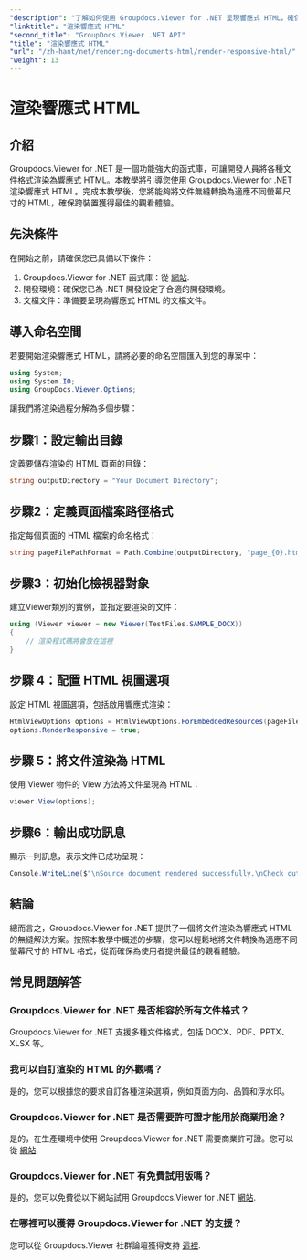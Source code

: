 ```yaml
---
"description": "了解如何使用 Groupdocs.Viewer for .NET 呈現響應式 HTML，確保跨裝置的最佳觀看體驗。"
"linktitle": "渲染響應式 HTML"
"second_title": "GroupDocs.Viewer .NET API"
"title": "渲染響應式 HTML"
"url": "/zh-hant/net/rendering-documents-html/render-responsive-html/"
"weight": 13
---
```


# 渲染響應式 HTML

## 介紹
Groupdocs.Viewer for .NET 是一個功能強大的函式庫，可讓開發人員將各種文件格式渲染為響應式 HTML。本教學將引導您使用 Groupdocs.Viewer for .NET 渲染響應式 HTML。完成本教學後，您將能夠將文件無縫轉換為適應不同螢幕尺寸的 HTML，確保跨裝置獲得最佳的觀看體驗。
## 先決條件
在開始之前，請確保您已具備以下條件：
1. Groupdocs.Viewer for .NET 函式庫：從 [網站](https://releases。groupdocs.com/viewer/net/).
2. 開發環境：確保您已為 .NET 開發設定了合適的開發環境。
3. 文檔文件：準備要呈現為響應式 HTML 的文檔文件。

## 導入命名空間
若要開始渲染響應式 HTML，請將必要的命名空間匯入到您的專案中：
```csharp
using System;
using System.IO;
using GroupDocs.Viewer.Options;
```

讓我們將渲染過程分解為多個步驟：
## 步驟1：設定輸出目錄
定義要儲存渲染的 HTML 頁面的目錄：
```csharp
string outputDirectory = "Your Document Directory";
```
## 步驟2：定義頁面檔案路徑格式
指定每個頁面的 HTML 檔案的命名格式：
```csharp
string pageFilePathFormat = Path.Combine(outputDirectory, "page_{0}.html");
```
## 步驟3：初始化檢視器對象
建立Viewer類別的實例，並指定要渲染的文件：
```csharp
using (Viewer viewer = new Viewer(TestFiles.SAMPLE_DOCX))
{
    // 渲染程式碼將會放在這裡
}
```
## 步驟 4：配置 HTML 視圖選項
設定 HTML 視圖選項，包括啟用響應式渲染：
```csharp
HtmlViewOptions options = HtmlViewOptions.ForEmbeddedResources(pageFilePathFormat);
options.RenderResponsive = true;
```
## 步驟 5：將文件渲染為 HTML
使用 Viewer 物件的 View 方法將文件呈現為 HTML：
```csharp
viewer.View(options);
```
## 步驟6：輸出成功訊息
顯示一則訊息，表示文件已成功呈現：
```csharp
Console.WriteLine($"\nSource document rendered successfully.\nCheck output in {outputDirectory}.");
```

## 結論
總而言之，Groupdocs.Viewer for .NET 提供了一個將文件渲染為響應式 HTML 的無縫解決方案。按照本教學中概述的步驟，您可以輕鬆地將文件轉換為適應不同螢幕尺寸的 HTML 格式，從而確保為使用者提供最佳的觀看體驗。
## 常見問題解答
### Groupdocs.Viewer for .NET 是否相容於所有文件格式？
Groupdocs.Viewer for .NET 支援多種文件格式，包括 DOCX、PDF、PPTX、XLSX 等。
### 我可以自訂渲染的 HTML 的外觀嗎？
是的，您可以根據您的要求自訂各種渲染選項，例如頁面方向、品質和浮水印。
### Groupdocs.Viewer for .NET 是否需要許可證才能用於商業用途？
是的，在生產環境中使用 Groupdocs.Viewer for .NET 需要商業許可證。您可以從 [網站](https://purchase。groupdocs.com/buy).
### Groupdocs.Viewer for .NET 有免費試用版嗎？
是的，您可以免費從以下網站試用 Groupdocs.Viewer for .NET [網站](https://releases。groupdocs.com/).
### 在哪裡可以獲得 Groupdocs.Viewer for .NET 的支援？
您可以從 Groupdocs.Viewer 社群論壇獲得支持 [這裡](https://forum。groupdocs.com/c/viewer/9).